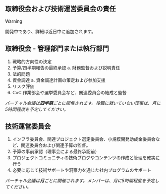 ## 取締役会および技術運営委員会の責任

> [!WARNING]
> 開発中であり、詳細は近日中に追加されます。

## 取締役会 - 管理部門または執行部門

1. 戦略的方向性の決定
2. 予算/四半期報告の最終承認
   a. 財務監督および説明責任
3. 法的問題
4. 資金調達
   a. 資金調達計画の策定および参加支援
5. リスク評価
6. CoC 作業部会や選挙委員会など、関連委員会の結成と監督

_バーチャル会議は**四半期**ごとに開催されます。役職に就いていない理事は、月に5時間程度を予定してください。_

## 技術運営委員会

1. インフラ委員会、関連プロジェクト選定委員会、小規模開発助成金委員会など、関連委員会および関連予算の監督。
2. 予算の事前承認（理事会による最終承認前）
3. プロジェクトコミュニティの技術ブログやコンテンツの作成と管理を確実に行う
4. 必要に応じて技術サポートや洞察力を通じた社内プログラムのサポート

_バーチャル会議は**月**ごとに開催されます。メンバーは、月に5時間程度を予定してください。_
